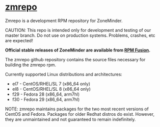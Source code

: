 # [zmrepo](http://zmrepo.zoneminder.com)
Zmrepo is a development RPM repository for ZoneMinder. 

CAUTION: This repo is intended only for development and testing of our master branch. Do not use on production systems. Problems, crashes, etc are expected!

**Official stable releases of ZoneMinder are available from [RPM Fusion](https://rpmfusion.org/).**

The zmrepo github repository contains the source files necessary for building the zmrepo rpm.

Currently supported Linux distributions and architectures:
- el7 - CentOS/RHEL/SL 7 (x86_64 only)
- el8 - CentOS/RHEL/SL 8 (x86_64 only)
- f29 - Fedora 28 (x86_64, arm7hl)
- f30 - Fedora 29 (x86_64, arm7hl)

NOTE: zmrepo maintains packages for the two most recent versions of CentOS and Fedora. Packages for older Redhat distros do exist. However, they are unmaintained and not guaranteed to remain indefinitely.
